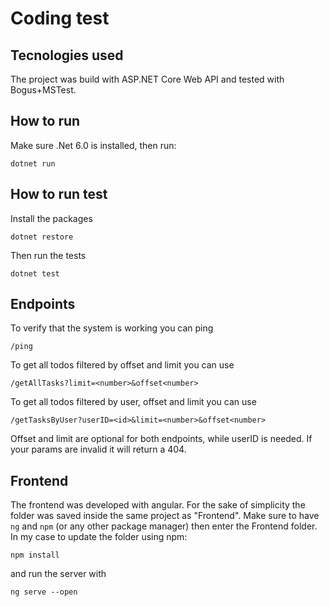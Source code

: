# Coding test
## Tecnologies used
The project was build with ASP.NET Core Web API and tested with Bogus+MSTest.
## How to run
Make sure .Net 6.0 is installed, then run: 
```
dotnet run
```
## How to run test
Install the packages
``` 
dotnet restore
```
Then run the tests
```
dotnet test 
```
## Endpoints
To verify that the system is working you can ping 
```
/ping
```
To get all todos filtered by offset and limit you can use 
```
/getAllTasks?limit=<number>&offset<number>
```
To get all todos filtered by user, offset and limit you can use
```
/getTasksByUser?userID=<id>&limit=<number>&offset<number>
```
Offset and limit are optional for both endpoints, while 
userID is needed. If your params are invalid 
it will return a 404.

## Frontend
The frontend was developed with angular.
For the sake of simplicity the folder was saved inside the same project as 
"Frontend".
Make sure to have ``ng`` and ``npm``
(or any other package manager) then 
enter the Frontend folder. In my case to update the folder using npm:
``` 
npm install
``` 
and run the server with 
``` 
ng serve --open
```

